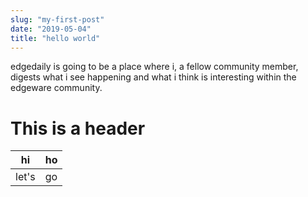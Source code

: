```yaml
---
slug: "my-first-post"
date: "2019-05-04"
title: "hello world"
---
```


edgedaily is going to be a place where i, a fellow community member, digests what i see happening and what i think is interesting within the edgeware community. 

<h1> This is a header</h1>

| hi | ho |
| --- | --- |
| let's | go|